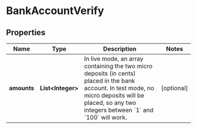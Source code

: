 

# BankAccountVerify


## Properties

Name | Type | Description | Notes
------------ | ------------- | ------------- | -------------
**amounts** | **List&lt;Integer&gt;** | In live mode, an array containing the two micro deposits (in cents) placed in the bank account. In test mode, no micro deposits will be placed, so any two integers between &#x60;1&#x60; and &#x60;100&#x60; will work. |  [optional]



